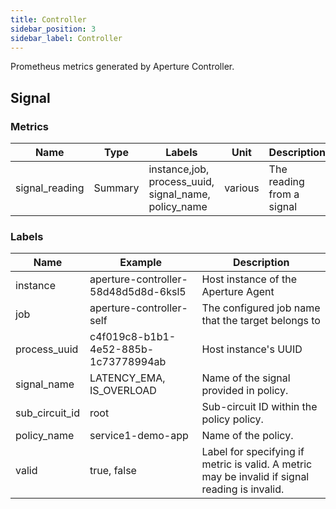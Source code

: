 ```yaml
---
title: Controller
sidebar_position: 3
sidebar_label: Controller
---
```


Prometheus metrics generated by Aperture Controller.

## Signal

### Metrics

| Name           | Type    | Labels                                               | Unit    | Description               |
| -------------- | ------- | ---------------------------------------------------- | ------- | ------------------------- |
| signal_reading | Summary | instance,job, process_uuid, signal_name, policy_name | various | The reading from a signal |

### Labels

| Name           | Example                              | Description                                                                                    |
| -------------- | ------------------------------------ | ---------------------------------------------------------------------------------------------- |
| instance       | aperture-controller-58d48d5d8d-6ksl5 | Host instance of the Aperture Agent                                                            |
| job            | aperture-controller-self             | The configured job name that the target belongs to                                             |
| process_uuid   | c4f019c8-b1b1-4e52-885b-1c73778994ab | Host instance's UUID                                                                           |
| signal_name    | LATENCY_EMA, IS_OVERLOAD             | Name of the signal provided in policy.                                                         |
| sub_circuit_id | root                                 | Sub-circuit ID within the policy policy.                                                       |
| policy_name    | service1-demo-app                    | Name of the policy.                                                                            |
| valid          | true, false                          | Label for specifying if metric is valid. A metric may be invalid if signal reading is invalid. |
